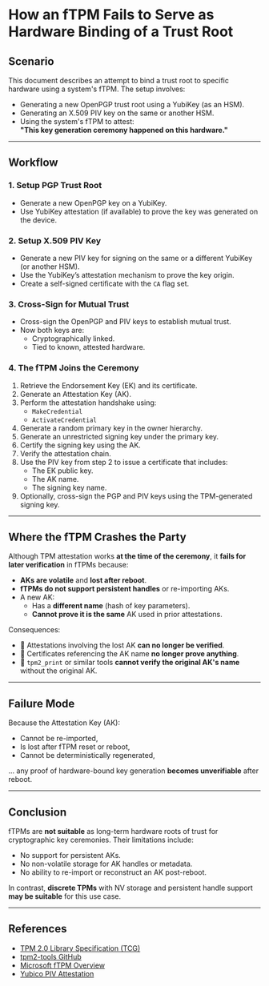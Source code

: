 # How an fTPM Fails to Serve as Hardware Binding of a Trust Root

## Scenario

This document describes an attempt to bind a trust root to specific hardware using a system's fTPM. The setup involves:

- Generating a new OpenPGP trust root using a YubiKey (as an HSM).
- Generating an X.509 PIV key on the same or another HSM.
- Using the system's fTPM to attest:  
  **"This key generation ceremony happened on this hardware."**

---

## Workflow

### 1. Setup PGP Trust Root

- Generate a new OpenPGP key on a YubiKey.
- Use YubiKey attestation (if available) to prove the key was generated on the device.

### 2. Setup X.509 PIV Key

- Generate a new PIV key for signing on the same or a different YubiKey (or another HSM).
- Use the YubiKey’s attestation mechanism to prove the key origin.
- Create a self-signed certificate with the `CA` flag set.

### 3. Cross-Sign for Mutual Trust

- Cross-sign the OpenPGP and PIV keys to establish mutual trust.
- Now both keys are:
  - Cryptographically linked.
  - Tied to known, attested hardware.

### 4. The fTPM Joins the Ceremony

1. Retrieve the Endorsement Key (EK) and its certificate.
2. Generate an Attestation Key (AK).
3. Perform the attestation handshake using:
   - `MakeCredential`
   - `ActivateCredential`
4. Generate a random primary key in the owner hierarchy.
5. Generate an unrestricted signing key under the primary key.
6. Certify the signing key using the AK.
7. Verify the attestation chain.
8. Use the PIV key from step 2 to issue a certificate that includes:
   - The EK public key.
   - The AK name.
   - The signing key name.
9. Optionally, cross-sign the PGP and PIV keys using the TPM-generated signing key.

---

## Where the fTPM Crashes the Party

Although TPM attestation works **at the time of the ceremony**, it **fails for later verification** in fTPMs because:

- **AKs are volatile** and **lost after reboot**.
- **fTPMs do not support persistent handles** or re-importing AKs.
- A new AK:
  - Has a **different name** (hash of key parameters).
  - **Cannot prove it is the same** AK used in prior attestations.

Consequences:

- 🔴 Attestations involving the lost AK **can no longer be verified**.
- 🔴 Certificates referencing the AK name **no longer prove anything**.
- 🔴 `tpm2_print` or similar tools **cannot verify the original AK's name** without the original AK.

---

## Failure Mode

Because the Attestation Key (AK):

- Cannot be re-imported,
- Is lost after fTPM reset or reboot,
- Cannot be deterministically regenerated,

... any proof of hardware-bound key generation **becomes unverifiable** after reboot.

---

## Conclusion

fTPMs are **not suitable** as long-term hardware roots of trust for cryptographic key ceremonies. Their limitations include:

- No support for persistent AKs.
- No non-volatile storage for AK handles or metadata.
- No ability to re-import or reconstruct an AK post-reboot.

In contrast, **discrete TPMs** with NV storage and persistent handle support **may be suitable** for this use case.

---

## References

- [TPM 2.0 Library Specification (TCG)](https://trustedcomputinggroup.org/resource/tpm-library-specification/)
- [tpm2-tools GitHub](https://github.com/tpm2-software/tpm2-tools)
- [Microsoft fTPM Overview](https://learn.microsoft.com/en-us/windows/security/information-protection/tpm/trusted-platform-module-overview)
- [Yubico PIV Attestation](https://developers.yubico.com/PIV/Attestation/)

